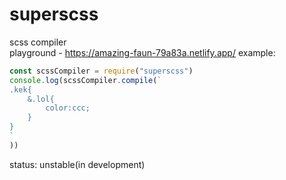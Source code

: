 # superscss
scss compiler  
playground - https://amazing-faun-79a83a.netlify.app/ 
example:  
```js
const scssCompiler = require("superscss")
console.log(scssCompiler.compile(`
.kek{
    &.lol{
        color:ccc;
    }
}
`
))
```
status: unstable(in development) 
